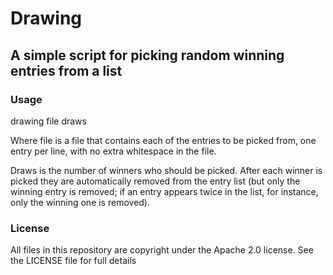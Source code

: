 
# Drawing

## A simple script for picking random winning entries from a list

### Usage

drawing file draws

Where file is a file that contains each of the entries to be picked from,
one entry per line, with no extra whitespace in the file.

Draws is the number of winners who should be picked. After each winner
is picked they are automatically removed from the entry list (but only
the winning entry is removed; if an entry appears twice in the list,
for instance, only the winning one is removed).

### License

All files in this repository are copyright under the Apache 2.0 license.
See the LICENSE file for full details

